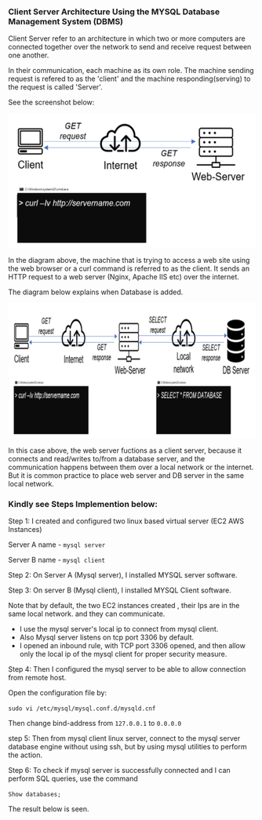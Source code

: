 ### Client  Server Architecture Using the MYSQL Database Management System (DBMS)

Client Server refer to an architecture in which two or more computers are connected together over the network to send and receive request between one another.



In their communication, each machine as its own role. The machine sending request is refered to as the 'client' and the machine responding(serving) to the request is called 'Server'. 



See the screenshot below:








![Alt text](Images/client_server.PNG)





In the diagram above, the machine that is trying to access a web site using the web browser or a curl command is referred to as the client. It sends an HTTP request to a web server (Nginx, Apache IIS etc)
over the internet.



The diagram below explains when Database is added.





![Alt text](<Images/Server with database.PNG>)




In this case above, the web server fuctions as a client server, because it connects and read/writes to/from a database server, and the communication happens between them over a local network or the internet.
But it is common practice to place web server and DB server in the same local network.





### Kindly see Steps Implemention below:




Step 1: I created and configured two linux based virtual server (EC2 AWS Instances)






Server A name - `mysql server`

Server B name - `mysql client`



Step 2: On Server A (Mysql server), I installed MYSQL server software.





Step 3: On server B (Mysql client), I installed MYSQL Client software.





Note that by default, the two EC2 instances created , their Ips are in the same local network. and they can communicate.
 - I use the mysql server's local ip to connect from mysql client. 
 - Also Mysql server listens on tcp port 3306 by default.
 - I opened an inbound rule, with TCP port 3306 opened, and then allow only the local ip of the mysql client for proper security measure.  





Step 4: Then I configured the mysql server to be able to allow connection from remote host.



Open the configuration file by:



`sudo vi /etc/mysql/mysql.conf.d/mysqld.cnf` 



Then change bind-address from `127.0.0.1` to `0.0.0.0`


step 5: Then from mysql client linux server, connect to the mysql server database engine without using ssh, but by using mysql utilities to perform the action.




Step 6: To check if mysql server is successfully connected and I can perform SQL queries, use the command

`Show databases;`





The result below is seen.



